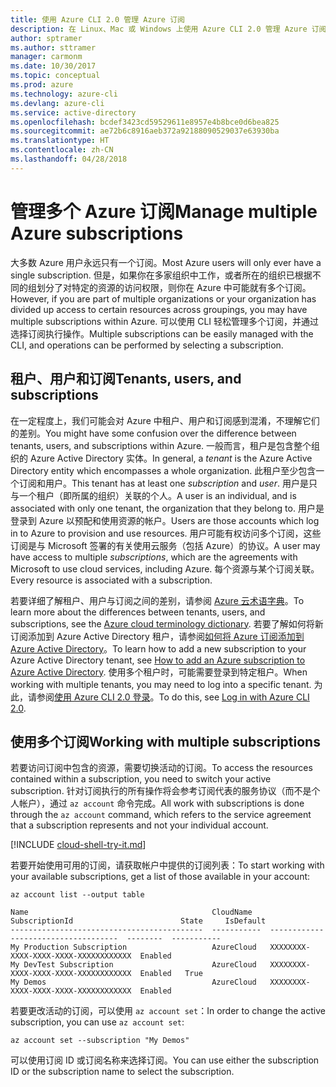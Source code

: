 ```yaml
---
title: 使用 Azure CLI 2.0 管理 Azure 订阅
description: 在 Linux、Mac 或 Windows 上使用 Azure CLI 2.0 管理 Azure 订阅。
author: sptramer
ms.author: sttramer
manager: carmonm
ms.date: 10/30/2017
ms.topic: conceptual
ms.prod: azure
ms.technology: azure-cli
ms.devlang: azure-cli
ms.service: active-directory
ms.openlocfilehash: bcdef3423cd59529611e8957e4b8bce0d6bea825
ms.sourcegitcommit: ae72b6c8916aeb372a92188090529037e63930ba
ms.translationtype: HT
ms.contentlocale: zh-CN
ms.lasthandoff: 04/28/2018
---
```

# <a name="manage-multiple-azure-subscriptions"></a><span data-ttu-id="ae8cb-103">管理多个 Azure 订阅</span><span class="sxs-lookup"><span data-stu-id="ae8cb-103">Manage multiple Azure subscriptions</span></span>

<span data-ttu-id="ae8cb-104">大多数 Azure 用户永远只有一个订阅。</span><span class="sxs-lookup"><span data-stu-id="ae8cb-104">Most Azure users will only ever have a single subscription.</span></span> <span data-ttu-id="ae8cb-105">但是，如果你在多家组织中工作，或者所在的组织已根据不同的组划分了对特定的资源的访问权限，则你在 Azure 中可能就有多个订阅。</span><span class="sxs-lookup"><span data-stu-id="ae8cb-105">However, if you are part of multiple organizations or your organization has divided up access to certain resources across groupings, you may have multiple subscriptions within Azure.</span></span> <span data-ttu-id="ae8cb-106">可以使用 CLI 轻松管理多个订阅，并通过选择订阅执行操作。</span><span class="sxs-lookup"><span data-stu-id="ae8cb-106">Multiple subscriptions can be easily managed with the CLI, and operations can be performed by selecting a subscription.</span></span>

## <a name="tenants-users-and-subscriptions"></a><span data-ttu-id="ae8cb-107">租户、用户和订阅</span><span class="sxs-lookup"><span data-stu-id="ae8cb-107">Tenants, users, and subscriptions</span></span>

<span data-ttu-id="ae8cb-108">在一定程度上，我们可能会对 Azure 中租户、用户和订阅感到混淆，不理解它们的差别。</span><span class="sxs-lookup"><span data-stu-id="ae8cb-108">You might have some confusion over the difference between tenants, users, and subscriptions within Azure.</span></span> <span data-ttu-id="ae8cb-109">一般而言，租户是包含整个组织的 Azure Active Directory 实体。</span><span class="sxs-lookup"><span data-stu-id="ae8cb-109">In general, a _tenant_ is the Azure Active Directory entity which encompasses a whole organization.</span></span> <span data-ttu-id="ae8cb-110">此租户至少包含一个订阅和用户。</span><span class="sxs-lookup"><span data-stu-id="ae8cb-110">This tenant has at least one _subscription_ and _user_.</span></span> <span data-ttu-id="ae8cb-111">用户是只与一个租户（即所属的组织）关联的个人。</span><span class="sxs-lookup"><span data-stu-id="ae8cb-111">A user is an individual, and is associated with only one tenant, the organization that they belong to.</span></span> <span data-ttu-id="ae8cb-112">用户是登录到 Azure 以预配和使用资源的帐户。</span><span class="sxs-lookup"><span data-stu-id="ae8cb-112">Users are those accounts which log in to Azure to provision and use resources.</span></span> <span data-ttu-id="ae8cb-113">用户可能有权访问多个订阅，这些订阅是与 Microsoft 签署的有关使用云服务（包括 Azure）的协议。</span><span class="sxs-lookup"><span data-stu-id="ae8cb-113">A user may have access to multiple _subscriptions_, which are the agreements with Microsoft to use cloud services, including Azure.</span></span> <span data-ttu-id="ae8cb-114">每个资源与某个订阅关联。</span><span class="sxs-lookup"><span data-stu-id="ae8cb-114">Every resource is associated with a subscription.</span></span>

<span data-ttu-id="ae8cb-115">若要详细了解租户、用户与订阅之间的差别，请参阅 [Azure 云术语字典](/azure/azure-glossary-cloud-terminology)。</span><span class="sxs-lookup"><span data-stu-id="ae8cb-115">To learn more about the differences between tenants, users, and subscriptions, see the [Azure cloud terminology dictionary](/azure/azure-glossary-cloud-terminology).</span></span>
<span data-ttu-id="ae8cb-116">若要了解如何将新订阅添加到 Azure Active Directory 租户，请参阅[如何将 Azure 订阅添加到 Azure Active Directory](/azure/active-directory/active-directory-how-subscriptions-associated-directory)。</span><span class="sxs-lookup"><span data-stu-id="ae8cb-116">To learn how to add a new subscription to your Azure Active Directory tenant, see [How to add an Azure subscription to Azure Active Directory](/azure/active-directory/active-directory-how-subscriptions-associated-directory).</span></span>
<span data-ttu-id="ae8cb-117">使用多个租户时，可能需要登录到特定租户。</span><span class="sxs-lookup"><span data-stu-id="ae8cb-117">When working with multiple tenants, you may need to log into a specific tenant.</span></span> <span data-ttu-id="ae8cb-118">为此，请参阅[使用 Azure CLI 2.0 登录](/cli/azure/authenticate-azure-cli)。</span><span class="sxs-lookup"><span data-stu-id="ae8cb-118">To do this, see [Log in with Azure CLI 2.0](/cli/azure/authenticate-azure-cli).</span></span>

## <a name="working-with-multiple-subscriptions"></a><span data-ttu-id="ae8cb-119">使用多个订阅</span><span class="sxs-lookup"><span data-stu-id="ae8cb-119">Working with multiple subscriptions</span></span>

<span data-ttu-id="ae8cb-120">若要访问订阅中包含的资源，需要切换活动的订阅。</span><span class="sxs-lookup"><span data-stu-id="ae8cb-120">To access the resources contained within a subscription, you need to switch your active subscription.</span></span> <span data-ttu-id="ae8cb-121">针对订阅执行的所有操作将会参考订阅代表的服务协议（而不是个人帐户），通过 `az account` 命令完成。</span><span class="sxs-lookup"><span data-stu-id="ae8cb-121">All work with subscriptions is done through the `az account` command, which refers to the service agreement that a subscription represents and not your individual account.</span></span>

[!INCLUDE [cloud-shell-try-it.md](includes/cloud-shell-try-it.md)]

<span data-ttu-id="ae8cb-122">若要开始使用可用的订阅，请获取帐户中提供的订阅列表：</span><span class="sxs-lookup"><span data-stu-id="ae8cb-122">To start working with your available subscriptions, get a list of those available in your account:</span></span>

```azurecli-interactive
az account list --output table
```

```Output
Name                                         CloudName    SubscriptionId                        State     IsDefault
-------------------------------------------  -----------  ------------------------------------  --------  -----------
My Production Subscription                   AzureCloud   XXXXXXXX-XXXX-XXXX-XXXX-XXXXXXXXXXXX  Enabled
My DevTest Subscription                      AzureCloud   XXXXXXXX-XXXX-XXXX-XXXX-XXXXXXXXXXXX  Enabled   True
My Demos                                     AzureCloud   XXXXXXXX-XXXX-XXXX-XXXX-XXXXXXXXXXXX  Enabled
```

<span data-ttu-id="ae8cb-123">若要更改活动的订阅，可以使用 `az account set`：</span><span class="sxs-lookup"><span data-stu-id="ae8cb-123">In order to change the active subscription, you can use `az account set`:</span></span>

```azurecli-interactive
az account set --subscription "My Demos"
```

<span data-ttu-id="ae8cb-124">可以使用订阅 ID 或订阅名称来选择订阅。</span><span class="sxs-lookup"><span data-stu-id="ae8cb-124">You can use either the subscription ID or the subscription name to select the subscription.</span></span>

